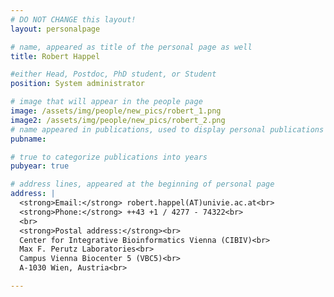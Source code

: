 ```yaml
---
# DO NOT CHANGE this layout!
layout: personalpage

# name, appeared as title of the personal page as well
title: Robert Happel

#either Head, Postdoc, PhD student, or Student
position: System administrator

# image that will appear in the people page
image: /assets/img/people/new_pics/robert_1.png
image2: /assets/img/people/new_pics/robert_2.png
# name appeared in publications, used to display personal publications
pubname:

# true to categorize publications into years
pubyear: true

# address lines, appeared at the beginning of personal page
address: |
  <strong>Email:</strong> robert.happel(AT)univie.ac.at<br>
  <strong>Phone:</strong> ++43 +1 / 4277 - 74322<br>
  <br>
  <strong>Postal address:</strong><br>
  Center for Integrative Bioinformatics Vienna (CIBIV)<br>
  Max F. Perutz Laboratories<br>
  Campus Vienna Biocenter 5 (VBC5)<br>
  A-1030 Wien, Austria<br>

---
```



